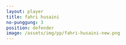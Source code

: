```yaml
---
layout: player
title: fahri husaini
no-punggung: 3
position: defender
image: /assets/img/pp/fahri-husaini-new.png
---
```


